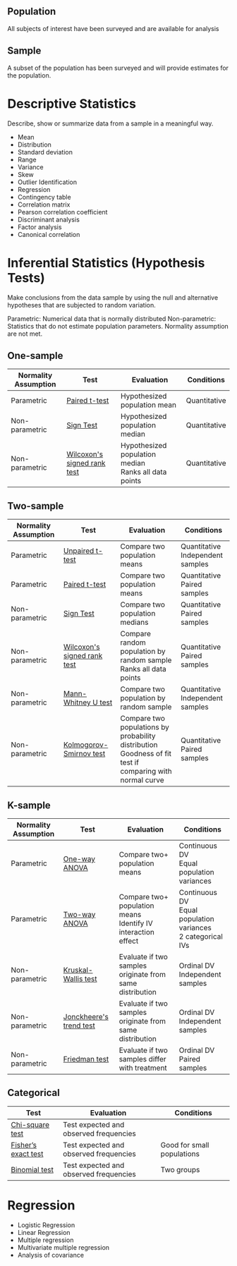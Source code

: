## Population

All subjects of interest have been surveyed and are available for analysis

## Sample

A subset of the population has been surveyed and will provide estimates for the population.

# Descriptive Statistics

Describe, show or summarize data from a sample in a meaningful way.

- Mean
- Distribution
- Standard deviation
- Range
- Variance
- Skew
- Outlier Identification
- Regression
- Contingency table
- Correlation matrix
- Pearson correlation coefficient
- Discriminant analysis
- Factor analysis
- Canonical correlation

<!-- Expand to Graphical methods, central tendency, Dispersion, measures of association, -->

# Inferential Statistics (Hypothesis Tests)

Make conclusions from the data sample by using the null and alternative hypotheses that are subjected to random variation.

Parametric: Numerical data that is normally distributed
Non-parametric: Statistics that do not estimate population parameters. Normality assumption are not met.

## One-sample

<!-- prettier-ignore -->
| Normality Assumption | Test | Evaluation | Conditions |
| --- | --- | --- | --- |
| Parametric | [Paired t-test](https://en.wikipedia.org/wiki/Student%27s_t-test) | Hypothesized population mean | Quantitative |
| Non-parametric | [Sign Test](https://en.wikipedia.org/wiki/Sign_test) | Hypothesized population median | Quantitative |
| Non-parametric | [Wilcoxon's signed rank test](https://en.wikipedia.org/wiki/Wilcoxon_signed-rank_test) | Hypothesized population median <br> Ranks all data points | Quantitative |

## Two-sample

<!-- prettier-ignore -->
| Normality Assumption | Test | Evaluation | Conditions |
| --- | --- | --- | --- |
| Parametric | [Unpaired t-test](https://en.wikipedia.org/wiki/Student%27s_t-test) | Compare two population means | Quantitative <br> Independent samples |
| Parametric | [Paired t-test](https://en.wikipedia.org/wiki/Student%27s_t-test) | Compare two population means | Quantitative <br> Paired samples |
| Non-parametric | [Sign Test](https://en.wikipedia.org/wiki/Sign_test) | Compare two population medians | Quantitative <br> Paired samples |
| Non-parametric | [Wilcoxon's signed rank test](https://en.wikipedia.org/wiki/Wilcoxon_signed-rank_test) | Compare random population by random sample <br> Ranks all data points | Quantitative <br> Paired samples |
| Non-parametric | [Mann-Whitney U test](https://en.wikipedia.org/wiki/Mann%E2%80%93Whitney_U_test) | Compare two population by random sample | Quantitative <br> Independent samples |
| Non-parametric | [Kolmogorov-Smirnov test](https://en.wikipedia.org/wiki/Kolmogorov%E2%80%93Smirnov_test) | Compare two populations by probability distribution <br> Goodness of fit test if comparing with normal curve | Quantitative <br> Paired samples |

## K-sample

<!-- prettier-ignore -->
| Normality Assumption | Test | Evaluation | Conditions |
| --- | --- | --- | --- |
| Parametric | [One-way ANOVA](https://en.wikipedia.org/wiki/One-way_analysis_of_variance) | Compare two+ population means | Continuous DV <br> Equal population variances <br>  |
| Parametric | [Two-way ANOVA](https://en.wikipedia.org/wiki/Analysis_of_variance) | Compare two+ population means <br> Identify IV interaction effect | Continuous DV <br> Equal population variances <br> 2 categorical IVs |
| Non-parametric | [Kruskal-Wallis test](https://en.wikipedia.org/wiki/Kruskal%E2%80%93Wallis_one-way_analysis_of_variance) | Evaluate if two samples originate from same distribution | Ordinal DV <br> Independent samples |
| Non-parametric | [Jonckheere's trend test](https://en.wikipedia.org/wiki/Jonckheere%27s_trend_test) | Evaluate if two samples originate from same distribution | Ordinal DV <br> Independent samples |
| Non-parametric | [Friedman test](https://en.wikipedia.org/wiki/Friedman_test) | Evaluate if two samples differ with treatment | Ordinal DV <br> Paired samples |

<!-- Descriptive statistic of two variables
| Non-parametric | [Spearman rank order](https://en.wikipedia.org/wiki/Spearman%27s_rank_correlation_coefficient) | Rank correlation between two variables | Ordinal DV <br> Independent samples |
| [Chi-square goodness of fit](https://en.wikipedia.org/wiki/Goodness_of_fit#Categorical_data) | How well a model fits a set of observations |  |
[Article](https://stats.idre.ucla.edu/spss/whatstat/what-statistical-analysis-should-i-usestatistical-analyses-using-spss/)
-->

## Categorical

<!-- prettier-ignore -->
| Test | Evaluation | Conditions |
| --- | --- | --- |
| [Chi-square test](https://en.wikipedia.org/wiki/Chi-squared_test) | Test expected and observed frequencies |  |
| [Fisher’s exact test](https://en.wikipedia.org/wiki/Fisher%27s_exact_test) | Test expected and observed frequencies | Good for small populations |
| [Binomial test](https://en.wikipedia.org/wiki/Binomial_test) | Test expected and observed frequencies | Two groups |

# Regression

- Logistic Regression
- Linear Regression
- Multiple regression
- Multivariate multiple regression
- Analysis of covariance
